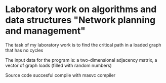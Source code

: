 <h1>Laboratory work on algorithms and data structures "Network planning and management" </h1>
<p>The task of my laboratory work is to find the critical path in a loaded graph that has no cycles </p>
<p>The input data for the program is: a two-dimensional adjacency matrix, a vector of graph loads (filled with random numbers) </p>
<p>Source code succesful compile with masvc compiler </p>
